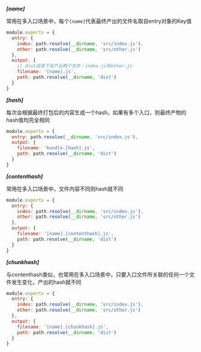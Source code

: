 ***[name]***

常用在多入口场景中，每个`[name]`代表最终产出的文件名取自entry对象的Key值
```js
module.exports = {
  entry: {
    index: path.resolve(__dirname, 'src/index.js'),
    other: path.resolve(__dirname, 'src/other.js')
  },
  output: {
    // dist目录下会产出两个文件：index.js和other.js
    filename: '[name].js',
    path: path.resolve(__dirname, 'dist')
  }
}
```

***[hash]***

每次会根据最终打包后的内容生成一个hash，如果有多个入口，则最终产物的hash值均完全相同

```js
module.exports = {
  entry: path.resolve(__dirname, 'src/index.js'),
  output: {
    filename: 'bundle.[hash].js',
    path: path.resolve(__dirname, 'dist')
  }
}
```

***[contenthash]***

常用在多入口场景中，文件内容不同则hash就不同
```js
module.exports = {
  entry: {
    index: path.resolve(__dirname, 'src/index.js'),
    other: path.resolve(__dirname, 'src/other.js')
  },
  output: {
    filename: '[name].[contenthash].js',
    path: path.resolve(__dirname, 'dist')
  }
}
```

***[chunkhash]***

与contenthash类似，也常用在多入口场景中，只要入口文件所关联的任何一个文件发生变化，产出的hash就不同
```js
module.exports = {
  entry: {
    index: path.resolve(__dirname, 'src/index.js'),
    other: path.resolve(__dirname, 'src/other.js')
  },
  output: {
    filename: '[name].[chunkhash].js',
    path: path.resolve(__dirname, 'dist')
  }
}
```